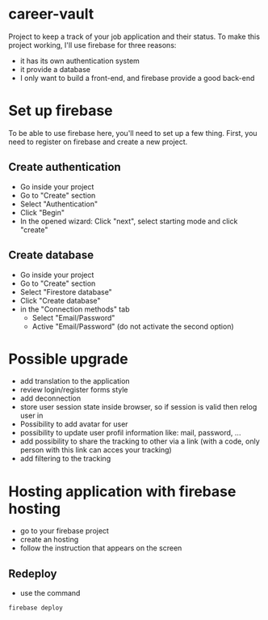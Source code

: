 # career-vault

Project to keep a track of your job application and their status.
To make this project working, I'll use firebase for three reasons:

- it has its own authentication system
- it provide a database
- I only want to build a front-end, and firebase provide a good back-end

# Set up firebase

To be able to use firebase here, you'll need to set up a few thing. First, you need to register on firebase and create a new project.

## Create authentication

- Go inside your project
- Go to "Create" section
- Select "Authentication"
- Click "Begin"
- In the opened wizard: Click "next", select starting mode and click "create"

## Create database

- Go inside your project
- Go to "Create" section
- Select "Firestore database"
- Click "Create database"
- in the "Connection methods" tab
  - Select "Email/Password"
  - Active "Email/Password" (do not activate the second option)

# Possible upgrade

- add translation to the application
- review login/register forms style
- add deconnection
- store user session state inside browser, so if session is valid then relog user in
- Possibility to add avatar for user
- possibility to update user profil information like: mail, password, ...
- add possibility to share the tracking to other via a link (with a code, only person with this link can acces your tracking)
- add filtering to the tracking

# Hosting application with firebase hosting

- go to your firebase project
- create an hosting
- follow the instruction that appears on the screen

## Redeploy

- use the command

```sh
firebase deploy
```

